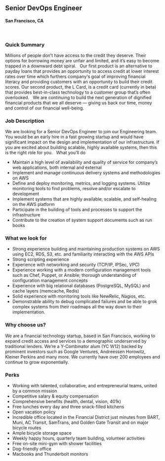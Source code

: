 ## Senior DevOps Engineer
#### San Francisco, CA
 
### Quick Summary
Millions of people don’t have access to the credit they deserve. Their options for borrowing money are unfair and limited, and it’s easy to become trapped in a downward debt spiral.
 
Our first product is an alternative to payday loans that provides an opportunity to access credit at lower interest rates over time which furthers company's goal of improving financial literacy and providing customers with an opportunity to build their credit scores. Our second product, the L Card, is a credit card (currently in beta) that provides best-in-class technology to a customer group that’s often overlooked.
 
We are continuing to build the next generation of dignified financial products that we all deserve — giving us back our time, money and control of our financial well-being.
 
### Job Description
We are looking for a Senior DevOps Engineer to join our Engineering team. You would be an early hire in a fast growing startup and would have significant impact on the design and implementation of our infrastructure. If you are excited about building scalable, highly available systems, then this is the right role for you.
 
What you'll do
+	Maintain a high level of availability and quality of service for company’s web applications, both internal and external
+	Implement and manage continuous delivery systems and methodologies on AWS
+	Define and deploy monitoring, metrics, and logging systems. Utilize monitoring tools to find problems, resolve and/or escalate to development
+	Implement systems that are highly available, scalable, and self-healing on the AWS platform
+	Participate in the building of tools and processes to support the infrastructure
+	Contribute to the creation of system support documents such as run books

### What we look for
+	Strong experience building and maintaining production systems on AWS using EC2, RDS, S3, etc. and familiarity interacting with the AWS APIs
+	Strong scripting experience
+	Experience with networking and security (TCP/IP, IPSec, VPC)
+	Experience working with a modern configuration management tools such as Chef, Puppet, or Ansible; thorough understanding of configuration management concepts
+	Experience with big relational databases (PostgreSQL, MySQL) and cache layers (memcache, Redis)
+	Solid experience with monitoring tools like NewRelic, Nagios, etc.
+	Demonstrable ability to debug complicated failures and be able to grok complex systems from their roadmaps all the way down to their implementation.

### Why choose us?
We are a financial technology startup, based in San Francisco, working to expand credit access and services to a demographic underserved by traditional lenders. We’re a Y-Combinator alum (YC W12) backed by prominent investors such as Google Ventures, Andreessen Horowitz, Kleiner Perkins and many more. We currently have over 200 employees and continue to grow exponentially.

### Perks
+	Working with talented, collaborative, and entrepreneurial teams, united by a common mission
+	Competitive salary & equity compensation
+	Comprehensive benefits (health, dental, vision, 401k)
+	Free lunches every day and three snack-filled kitchens
+	Open vacation policy
+	Incredible office located in the Financial District just minutes from BART, Muni, AC Transit, SamTrans, and Golden Gate Transit and on major bicycle routes
+	Ample bicycle storage space
+	Weekly happy hours, quarterly team building, volunteer activities
+	Free on-site mini-gym with shower facilities
+	Dog-friendly office
+	Macbooks and Thunderbolt monitors
